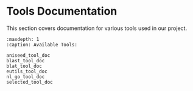 # Tools Documentation

This section covers documentation for various tools used in our project.

```{toctree}
:maxdepth: 1
:caption: Available Tools:

aniseed_tool_doc
blast_tool_doc
blat_tool_doc
eutils_tool_doc
nl_go_tool_doc
selected_tool_doc
```
